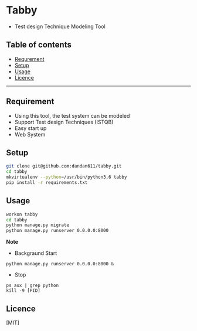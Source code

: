 # Tabby
* Test design Technique Modeling Tool

## Table of contents

* [Requrement](#Requrement)
* [Setup](#Setup)
* [Usage](#Usage)
* [Licence](#License)

---

## Requirement

* Using this tool, the test system can be modeled
* Support Test design Techniques (ISTQB)
* Easy start up
* Web System

## Setup

```bash
git clone git@github.com:dandan611/tabby.git
cd tabby
mkvirtualenv --python=/usr/bin/python3.6 tabby
pip install -r requirements.txt
```

## Usage

```bash
workon tabby
cd tabby
python manage.py migrate
python manage.py runserver 0.0.0.0:8000
```

>>>
**Note**  

* Backgraund Start

```
python manage.py runserver 0.0.0.0:8000 &
```

* Stop

```
ps aux | grep python
kill -9 [PID]
```
>>>

## Licence
[MIT]
